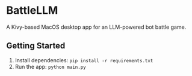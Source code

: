 # BattleLLM

A Kivy-based MacOS desktop app for an LLM-powered bot battle game.

## Getting Started

1. Install dependencies: `pip install -r requirements.txt`
2. Run the app: `python main.py`

